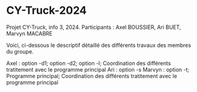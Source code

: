 # CY-Truck-2024
Projet CY-Truck, info 3, 2024. Participants : Axel BOUSSIER, Ari BUET, Marvyn MACABRE

Voici, ci-dessous le descriptif détaillé des différents travaux des membres du groupe.

Axel : option -d1; option -d2; option -l; Coordination des différents tratitement avec le programme principal
Ari : option -s
Marvyn : option -t; Programme principal; Coordination des différents tratitement avec le programme principal
